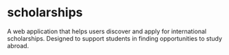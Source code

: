 # scholarships
 A web application that helps users discover and apply for international scholarships. Designed to support students in finding opportunities to study abroad. 
